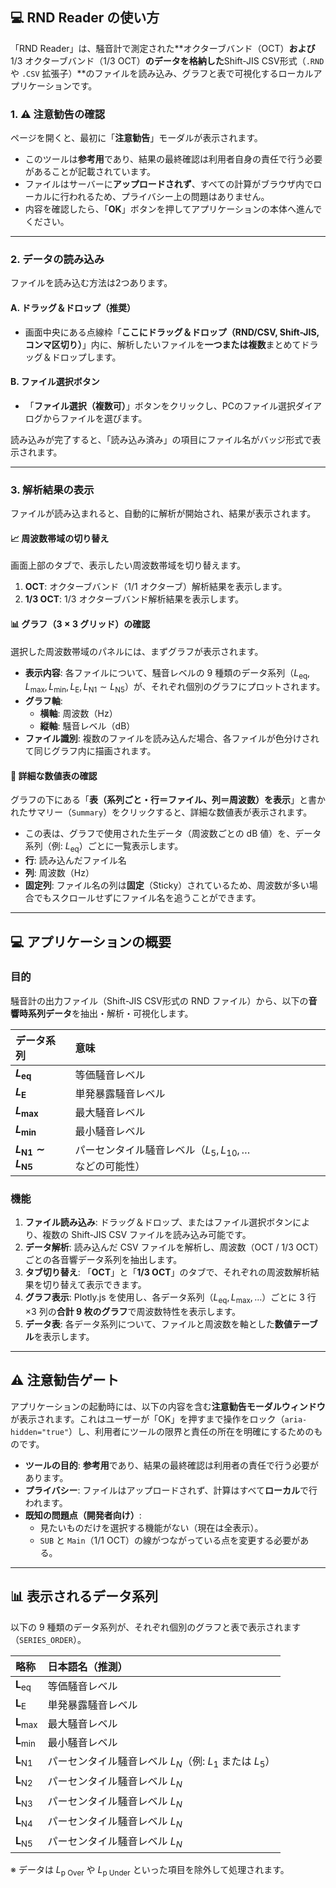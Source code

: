 
## 💻 RND Reader の使い方

「RND Reader」は、騒音計で測定された**オクターブバンド（OCT）**および**$1/3$ オクターブバンド（$1/3$ OCT）**のデータを格納した**Shift-JIS CSV形式（`.RND` や `.CSV` 拡張子）**のファイルを読み込み、グラフと表で可視化するローカルアプリケーションです。

### 1. ⚠️ 注意勧告の確認

ページを開くと、最初に「**注意勧告**」モーダルが表示されます。

* このツールは**参考用**であり、結果の最終確認は利用者自身の責任で行う必要があることが記載されています。
* ファイルはサーバーに**アップロードされず**、すべての計算がブラウザ内でローカルに行われるため、プライバシー上の問題はありません。
* 内容を確認したら、「**OK**」ボタンを押してアプリケーションの本体へ進んでください。

***

### 2. データの読み込み

ファイルを読み込む方法は2つあります。

#### A. ドラッグ＆ドロップ（推奨）

* 画面中央にある点線枠「**ここにドラッグ＆ドロップ（RND/CSV, Shift-JIS, コンマ区切り）**」内に、解析したいファイルを**一つまたは複数**まとめてドラッグ＆ドロップします。

#### B. ファイル選択ボタン

* 「**ファイル選択（複数可）**」ボタンをクリックし、PCのファイル選択ダイアログからファイルを選びます。

読み込みが完了すると、「読み込み済み」の項目にファイル名がバッジ形式で表示されます。

***

### 3. 解析結果の表示

ファイルが読み込まれると、自動的に解析が開始され、結果が表示されます。

#### 📈 周波数帯域の切り替え

画面上部のタブで、表示したい周波数帯域を切り替えます。

1.  **OCT**: オクターブバンド（$1/1$ オクターブ）解析結果を表示します。
2.  **1/3 OCT**: $1/3$ オクターブバンド解析結果を表示します。

#### 📊 グラフ（$3 \times 3$ グリッド）の確認

選択した周波数帯域のパネルには、まずグラフが表示されます。

* **表示内容**: 各ファイルについて、騒音レベルの $9$ 種類のデータ系列（$L_{\text{eq}}, L_{\text{max}}, L_{\text{min}}, L_{\text{E}}, L_{\text{N1}} \sim L_{\text{N5}}$）が、それぞれ個別のグラフにプロットされます。
* **グラフ軸**:
    * **横軸**: 周波数（$\text{Hz}$）
    * **縦軸**: 騒音レベル（$\text{dB}$）
* **ファイル識別**: 複数のファイルを読み込んだ場合、各ファイルが色分けされて同じグラフ内に描画されます。

#### 📝 詳細な数値表の確認

グラフの下にある「**表（系列ごと・行＝ファイル、列＝周波数）を表示**」と書かれたサマリー（`Summary`）をクリックすると、詳細な数値表が表示されます。

* この表は、グラフで使用された生データ（周波数ごとの $\text{dB}$ 値）を、データ系列（例: $L_{\text{eq}}$）ごとに一覧表示します。
* **行**: 読み込んだファイル名
* **列**: 周波数（$\text{Hz}$）
* **固定列**: ファイル名の列は**固定**（Sticky）されているため、周波数が多い場合でもスクロールせずにファイル名を追うことができます。
---

## 💻 アプリケーションの概要

### 目的

騒音計の出力ファイル（Shift-JIS CSV形式の RND ファイル）から、以下の**音響時系列データ**を抽出・解析・可視化します。

| データ系列 | 意味 |
| :--- | :--- |
| **$L_{\text{eq}}$** | 等価騒音レベル |
| **$L_{\text{E}}$** | 単発暴露騒音レベル |
| **$L_{\text{max}}$** | 最大騒音レベル |
| **$L_{\text{min}}$** | 最小騒音レベル |
| **$L_{\text{N1}} \sim L_{\text{N5}}$** | パーセンタイル騒音レベル（$L_{5}, L_{10}, \dots$ などの可能性） |

### 機能

1.  **ファイル読み込み**: ドラッグ＆ドロップ、またはファイル選択ボタンにより、複数の Shift-JIS CSV ファイルを読み込み可能です。
2.  **データ解析**: 読み込んだ CSV ファイルを解析し、周波数（OCT / $1/3$ OCT）ごとの各音響データ系列を抽出します。
3.  **タブ切り替え**: 「**OCT**」と「**1/3 OCT**」のタブで、それぞれの周波数解析結果を切り替えて表示できます。
4.  **グラフ表示**: Plotly.js を使用し、各データ系列（$L_{\text{eq}}, L_{\text{max}}, \dots$）ごとに $3$ 行 $\times 3$ 列の**合計 $9$ 枚のグラフ**で周波数特性を表示します。
5.  **データ表**: 各データ系列について、ファイルと周波数を軸とした**数値テーブル**を表示します。

---

## ⚠️ 注意勧告ゲート

アプリケーションの起動時には、以下の内容を含む**注意勧告モーダルウィンドウ**が表示されます。これはユーザーが「OK」を押すまで操作をロック（`aria-hidden="true"`）し、利用者にツールの限界と責任の所在を明確にするためのものです。

-   **ツールの目的**: **参考用**であり、結果の最終確認は利用者の責任で行う必要があります。
-   **プライバシー**: ファイルはアップロードされず、計算はすべて**ローカル**で行われます。
-   **既知の問題点（開発者向け）**:
    -   見たいものだけを選択する機能がない（現在は全表示）。
    -   `SUB` と `Main`（$1/1$ OCT）の線がつながっている点を変更する必要がある。

---

## 📊 表示されるデータ系列

以下の $9$ 種類のデータ系列が、それぞれ個別のグラフと表で表示されます（`SERIES_ORDER`）。

| 略称 | 日本語名（推測） |
| :--- | :--- |
| $\mathbf{L_{\text{eq}}}$ | 等価騒音レベル |
| $\mathbf{L_{\text{E}}}$ | 単発暴露騒音レベル |
| $\mathbf{L_{\text{max}}}$ | 最大騒音レベル |
| $\mathbf{L_{\text{min}}}$ | 最小騒音レベル |
| $\mathbf{L_{\text{N1}}}$ | パーセンタイル騒音レベル $L_N$（例: $L_1$ または $L_5$）|
| $\mathbf{L_{\text{N2}}}$ | パーセンタイル騒音レベル $L_N$ |
| $\mathbf{L_{\text{N3}}}$ | パーセンタイル騒音レベル $L_N$ |
| $\mathbf{L_{\text{N4}}}$ | パーセンタイル騒音レベル $L_N$ |
| $\mathbf{L_{\text{N5}}}$ | パーセンタイル騒音レベル $L_N$ |

※ データは $L_{\text{p Over}}$ や $L_{\text{p Under}}$ といった項目を除外して処理されます。

